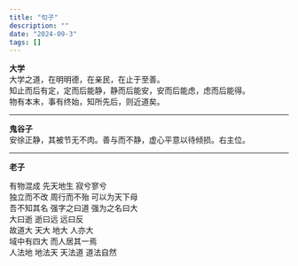 ```yaml
---
title: "句子"
description: ""
date: "2024-09-3"
tags: []
---
```


**大学**  
大学之道，在明明德，在亲民，在止于至善。  
知止而后有定，定而后能静，静而后能安，安而后能虑，虑而后能得。  
物有本末，事有终始，知所先后，则近道矣。

---

**鬼谷子**  
安徐正静，其被节无不肉。善与而不静，虚心平意以待倾损。右主位。  

---

**老子**  

有物混成 先天地生 寂兮寥兮  
独立而不改 周行而不殆 可以为天下母  
吾不知其名 强字之曰道 强为之名曰大  
大曰逝 逝曰远 远曰反  
故道大 天大 地大 人亦大  
域中有四大 而人居其一焉  
人法地 地法天 天法道 道法自然
